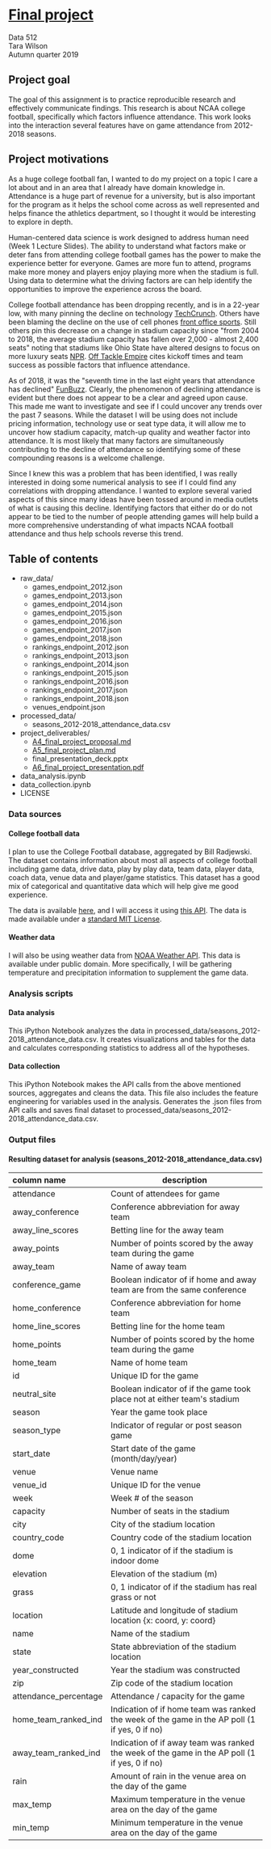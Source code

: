 # [Final project](https://wiki.communitydata.science/Human_Centered_Data_Science_(Fall_2019)/Assignments#A7:_Final_project_report)

Data 512  
Tara Wilson  
Autumn quarter 2019  

## Project goal

The goal of this assignment is to practice reproducible research and effectively communicate findings.
This research is about NCAA college football, specifically which factors influence attendance. This 
work looks into the interaction several features have on game attendance from 2012-2018 seasons.

## Project motivations

As a huge college football fan, I wanted to do my project on a topic I care a lot about and 
in an area that I already have domain knowledge in. Attendance is a huge part of revenue 
for a university, but is also important for the program as it helps the school come across 
as well represented and helps finance the athletics department, so I thought it would be 
interesting to explore in depth.  

Human-centered data science is work designed to address human need (Week 1 Lecture Slides). The 
ability to understand what factors make or deter fans from attending college football games has 
the power to make the experience better for everyone. Games are more fun to attend, programs make 
more money and players enjoy playing more when the stadium is full. Using data to determine what 
the driving factors are can help identify the opportunities to improve the experience across the 
board.

College football attendance has been dropping recently, and is in a 22-year low, with many 
pinning the decline on technology 
[TechCrunch](https://techcrunch.com/2019/09/08/as-college-football-attendance-slumps-new-ways-to-ticket-may-hold-an-answer/). 
Others have been blaming the decline on the use of cell phones 
[front office sports](https://frntofficesport.com/college-football-attendance/). Still others pin 
this decrease on a change in stadium capacity since "from 2004 to 2018, the average stadium 
capacity has fallen over 2,000 - almost 2,400 seats" noting that stadiums like Ohio State have 
altered designs to focus on more luxury seats [NPR](https://www.npr.org/2019/08/24/753962604/attendance-drops-for-college-football). 
[Off Tackle Empire](https://www.offtackleempire.com/2019/7/24/20707199/millennials-terrible-phones-pat-fitzgerald-college-football-attendance-decline-big-ten-media-days) 
cites kickoff times and team success as possible factors that influence attendance. 

As of 2018, it was the "seventh time in the last eight years that attendance has declined" 
[FunBuzz](https://fanbuzz.com/college-football/cfb-attendance-2019/). Clearly, the phenomenon 
of declining attendance is evident but there does not appear to be a clear and agreed upon cause. 
This made me want to investigate and see if I could uncover any trends over the past 7 seasons. 
While the dataset I will be using does not include pricing information, technology use or seat 
type data, it will allow me to uncover how stadium capacity, match-up quality and weather factor 
into attendance. It is most likely that many factors are simultaneously contributing to the 
decline of attendance so identifying some of these compounding reasons is a welcome challenge. 

Since I knew this was a problem that has been identified, I was really interested in doing some 
numerical analysis to see if I could find any correlations with dropping attendance. I wanted to 
explore several varied aspects of this since many ideas have been tossed around in media outlets 
of what is causing this decline. Identifying factors that either do or do not appear to be tied 
to the number of people attending games will help build a more comprehensive understanding of 
what impacts NCAA football attendance and thus help schools reverse this trend.

## Table of contents

* raw_data/
    * games_endpoint_2012.json
    * games_endpoint_2013.json
    * games_endpoint_2014.json
    * games_endpoint_2015.json
    * games_endpoint_2016.json
    * games_endpoint_2017.json
    * games_endpoint_2018.json
    * rankings_endpoint_2012.json
    * rankings_endpoint_2013.json
    * rankings_endpoint_2014.json
    * rankings_endpoint_2015.json
    * rankings_endpoint_2016.json
    * rankings_endpoint_2017.json
    * rankings_endpoint_2018.json
    * venues_endpoint.json
* processed_data/
    * seasons_2012-2018_attendance_data.csv
* project_deliverables/
    * [A4_final_project_proposal.md](https://wiki.communitydata.science/Human_Centered_Data_Science_(Fall_2019)/Assignments#A4:_Final_project_proposal)
    * [A5_final_project_plan.md](https://wiki.communitydata.science/Human_Centered_Data_Science_(Fall_2019)/Assignments#A5:_Final_project_plan)
    * final_presentation_deck.pptx
    * [A6_final_project_presentation.pdf](https://wiki.communitydata.science/Human_Centered_Data_Science_(Fall_2019)/Assignments#A6:_Final_project_presentation)
* data_analysis.ipynb
* data_collection.ipynb
* LICENSE

### Data sources

#### College football data

I plan to use the College Football database, aggregated by Bill Radjewski. The dataset contains 
information about most all aspects of college football including game data, drive data, play by 
play data, team data, player data, coach data, venue data and player/game statistics. This 
dataset has a good mix of categorical and quantitative data which will help give me good 
experience. 

The data is available [here](https://github.com/BlueSCar/cfb-database), and I will access it 
using [this API](https://api.collegefootballdata.com/api/docs/?url=/api-docs.json#/). The data 
is made available under a [standard MIT License](https://github.com/BlueSCar/cfb-database/blob/master/LICENSE).

#### Weather data 

I will also be using weather data from [NOAA Weather API](https://www.noaa.gov/weather). 
This data is available under public domain. More specifically, I will be gathering temperature 
and precipitation information to supplement the game data.

### Analysis scripts

#### Data analysis

This iPython Notebook analyzes the data in processed_data/seasons_2012-2018_attendance_data.csv. 
It creates visualizations and tables for the data and calculates corresponding statistics to 
address all of the hypotheses.

#### Data collection

This iPython Notebook makes the API calls from the above mentioned sources, aggregates and cleans the data. 
This file also includes the feature engineering for variables used in the analysis. Generates the .json
files from API calls and saves final dataset to processed_data/seasons_2012-2018_attendance_data.csv.

### Output files

#### Resulting dataset for analysis (seasons_2012-2018_attendance_data.csv)

|   column name        |   description  |
|:---------------------|----------------|
|attendance            |Count of attendees for game |
|away_conference       |Conference abbreviation for away team |
|away_line_scores      |Betting line for the away team |
|away_points           |Number of points scored by the away team during the game |
|away_team             |Name of away team |
|conference_game       |Boolean indicator of if home and away team are from the same conference |
|home_conference       |Conference abbreviation for home team |
|home_line_scores      |Betting line for the home team |
|home_points           |Number of points scored by the home team during the game |
|home_team             |Name of home team |
|id                    |Unique ID for the game |
|neutral_site          |Boolean indicator of if the game took place not at either team's stadium |
|season                |Year the game took place |
|season_type           |Indicator of regular or post season game |
|start_date            |Start date of the game (month/day/year) |
|venue                 |Venue name |
|venue_id              |Unique ID for the venue |
|week                  |Week # of the season |
|capacity              |Number of seats in the stadium |
|city                  |City of the stadium location |
|country_code          |Country code of the stadium location |
|dome                  |0, 1 indicator of if the stadium is indoor dome |
|elevation             |Elevation of the stadium (m) |
|grass                 |0, 1 indicator of if the stadium has real grass or not |
|location              |Latitude and longitude of stadium location {x: coord, y: coord} |
|name                  |Name of the stadium |
|state                 |State abbreviation of the stadium location |
|year_constructed      |Year the stadium was constructed |
|zip                   |Zip code of the stadium location|
|attendance_percentage |Attendance / capacity for the game |
|home_team_ranked_ind  |Indication of if home team was ranked the week of the game in the AP poll (1 if yes, 0 if no) |
|away_team_ranked_ind  |Indication of if away team was ranked the week of the game in the AP poll (1 if yes, 0 if no) |
|rain                  |Amount of rain in the venue area on the day of the game |
|max_temp              |Maximum temperature in the venue area on the day of the game |
|min_temp              |Minimum temperature in the venue area on the day of the game |
